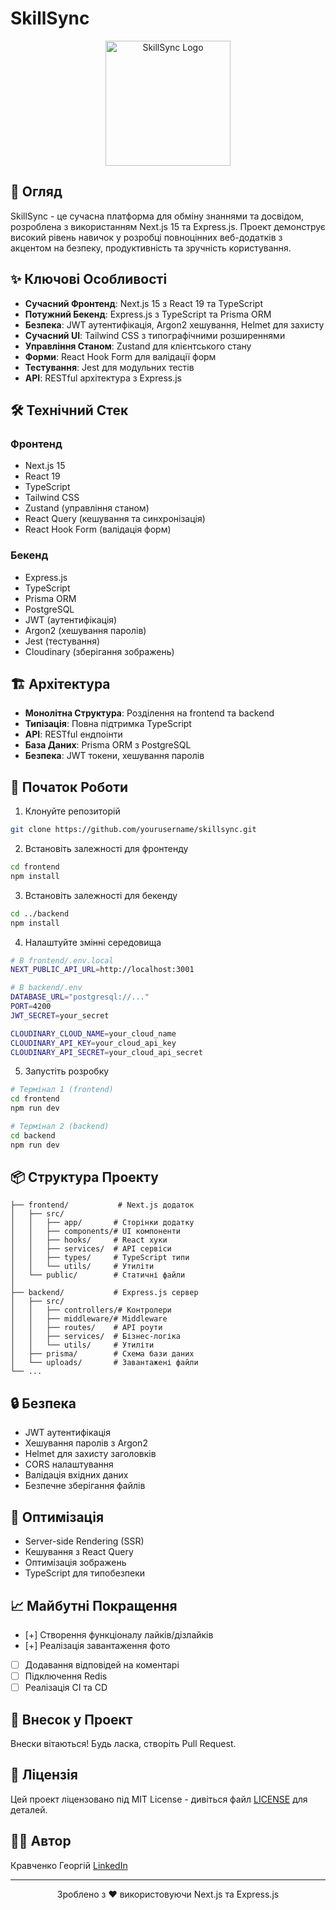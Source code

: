 # SkillSync

<div align="center">
  <img src="frontend/public/logo.png" alt="SkillSync Logo" width="200"/>
</div>

## 🚀 Огляд

SkillSync - це сучасна платформа для обміну знаннями та досвідом, розроблена з використанням Next.js 15 та Express.js. Проект демонструє високий рівень навичок у розробці повноцінних веб-додатків з акцентом на безпеку, продуктивність та зручність користування.

## ✨ Ключові Особливості

- **Сучасний Фронтенд**: Next.js 15 з React 19 та TypeScript
- **Потужний Бекенд**: Express.js з TypeScript та Prisma ORM
- **Безпека**: JWT аутентифікація, Argon2 хешування, Helmet для захисту
- **Сучасний UI**: Tailwind CSS з типографічними розширеннями
- **Управління Станом**: Zustand для клієнтського стану
- **Форми**: React Hook Form для валідації форм
- **Тестування**: Jest для модульних тестів
- **API**: RESTful архітектура з Express.js

## 🛠️ Технічний Стек

### Фронтенд
- Next.js 15
- React 19
- TypeScript
- Tailwind CSS
- Zustand (управління станом)
- React Query (кешування та синхронізація)
- React Hook Form (валідація форм)

### Бекенд
- Express.js
- TypeScript
- Prisma ORM
- PostgreSQL
- JWT (аутентифікація)
- Argon2 (хешування паролів)
- Jest (тестування)
- Cloudinary (зберігання зображень)

## 🏗️ Архітектура

- **Монолітна Структура**: Розділення на frontend та backend
- **Типізація**: Повна підтримка TypeScript
- **API**: RESTful ендпоінти
- **База Даних**: Prisma ORM з PostgreSQL
- **Безпека**: JWT токени, хешування паролів

## 🚀 Початок Роботи

1. Клонуйте репозиторій
```bash
git clone https://github.com/yourusername/skillsync.git
```

2. Встановіть залежності для фронтенду
```bash
cd frontend
npm install
```

3. Встановіть залежності для бекенду
```bash
cd ../backend
npm install
```

4. Налаштуйте змінні середовища
```bash
# В frontend/.env.local
NEXT_PUBLIC_API_URL=http://localhost:3001

# В backend/.env
DATABASE_URL="postgresql://..."
PORT=4200
JWT_SECRET=your_secret

CLOUDINARY_CLOUD_NAME=your_cloud_name
CLOUDINARY_API_KEY=your_cloud_api_key
CLOUDINARY_API_SECRET=your_cloud_api_secret
```

5. Запустіть розробку
```bash
# Термінал 1 (frontend)
cd frontend
npm run dev

# Термінал 2 (backend)
cd backend
npm run dev
```

## 📦 Структура Проекту

```
├── frontend/           # Next.js додаток
│   ├── src/
│   │   ├── app/       # Сторінки додатку
│   │   ├── components/# UI компоненти
│   │   ├── hooks/     # React хуки
│   │   ├── services/  # API сервіси
│   │   ├── types/     # TypeScript типи
│   │   └── utils/     # Утиліти
│   └── public/        # Статичні файли
│
├── backend/           # Express.js сервер
│   ├── src/
│   │   ├── controllers/# Контролери
│   │   ├── middleware/# Middleware
│   │   ├── routes/    # API роути
│   │   ├── services/  # Бізнес-логіка
│   │   └── utils/     # Утиліти
│   ├── prisma/        # Схема бази даних
│   └── uploads/       # Завантажені файли
└── ...
```

## 🔒 Безпека

- JWT аутентифікація
- Хешування паролів з Argon2
- Helmet для захисту заголовків
- CORS налаштування
- Валідація вхідних даних
- Безпечне зберігання файлів

## 🎯 Оптимізація

- Server-side Rendering (SSR)
- Кешування з React Query
- Оптимізація зображень
- TypeScript для типобезпеки

## 📈 Майбутні Покращення

- [+] Створення функціоналу лайків/дізлайків
- [+] Реалізація завантаження фото
- [ ] Додавання відповідей на коментарі
- [ ] Підключення Redis
- [ ] Реалізація CI та CD

## 🤝 Внесок у Проект

Внески вітаються! Будь ласка, створіть Pull Request.

## 📝 Ліцензія

Цей проект ліцензовано під MIT License - дивіться файл [LICENSE](LICENSE) для деталей.

## 👨‍💻 Автор

Кравченко Георгій 
[LinkedIn](https://www.linkedin.com/in/%D0%B3%D0%B5%D0%BE%D1%80%D0%B3%D1%96%D0%B9-%D0%BA%D1%80%D0%B0%D0%B2%D1%87%D0%B5%D0%BD%D0%BA%D0%BE-108591367/)

---

<div align="center">
  Зроблено з ❤️ використовуючи Next.js та Express.js
</div> 